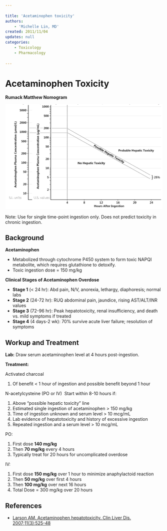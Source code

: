 ```yaml
---

title: 'Acetaminophen toxicity'
authors:
    - 'Michelle Lin, MD'
created: 2011/11/04
updates: null
categories:
    - Toxicology
    - Pharmacology

---
```




# Acetaminophen Toxicity

**Rumack Matthew Nomogram**

![](image-1.png)

Note: Use for single time-point ingestion only. Does not predict toxicity in chronic ingestion.

## Background

**Acetaminophen**

-   Metabolized through cytochrome P450 system to form toxic NAPQI metabolite, which requires glutathione to detoxify.
-   Toxic ingestion dose = 150 mg/kg 

**Clinical Stages of Acetaminophen Overdose**

-   **Stage 1** (&lt; 24 hr): Abd pain, N/V, anorexia, lethargy, diaphoresis; normal labs
-   **Stage 2** (24-72 hr): RUQ abdominal pain, jaundice, rising AST/ALT/INR values 
-   **Stage 3** (72-96 hr): Peak hepatotoxicity, renal insufficiency, and death vs. mild symptoms if treated
-   **Stage 4** (4 days-2 wk): 70% survive acute liver failure; resolution of symptoms

## Workup and Treatment

**Lab:** Draw serum acetaminophen level at 4 hours post-ingestion. 

**Treatment:**

<span class="drug">Activated charcoal</span>
1.  Of benefit &lt; 1 hour of ingestion and possible benefit beyond 1 hour

<span class="drug">N-acetylcysteine</span> (PO or IV) 
Start within 8-10 hours if:
1.  Above “possible hepatic toxicity” line
2.  Estimated single ingestion of acetaminophen &gt; 150 mg/kg
3.  Time of ingestion unknown and serum level &gt; 10 mcg/mL
4.  Lab evidence of hepatotoxicity and history of excessive ingestion 
5.  Repeated ingestion and a serum level &gt; 10 mcg/mL

PO: 
1.  First dose **140 mg/kg** 
2.  Then **70 mg/kg** every 4 hours 
3.  Typically treat for 20 hours for uncomplicated overdose

IV: 
1.  First dose **150 mg/kg** over 1 hour to minimize anaphylactoid reaction
2.  Then **50 mg/kg** over first 4 hours
3.  Then **100 mg/kg** over next 16 hours
4.  Total Dose = 300 mg/kg over 20 hours

## References

-   [Larson AM. Acetaminophen hepatotoxicity. Clin Liver Dis. 2007;11(3):525-48](https://www.ncbi.nlm.nih.gov/pubmed/?term=17723918)
